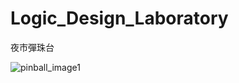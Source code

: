 # Logic_Design_Laboratory
夜市彈珠台

![pinball_image1](https://user-images.githubusercontent.com/92087210/212636138-1cc44d7e-4204-4005-9dda-fe532d1b93e8.jpg)
